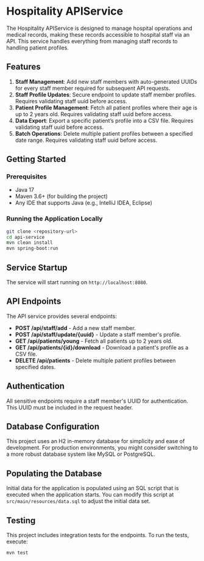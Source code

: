 # Hospitality APIService

The Hospitality APIService is designed to manage hospital operations and medical records, making these records accessible to hospital staff via an API. This service handles everything from managing staff records to handling patient profiles.

## Features

1. **Staff Management**: Add new staff members with auto-generated UUIDs for every staff member required for subsequent API requests.
2. **Staff Profile Updates**: Secure endpoint to update staff member profiles. Requires validating staff uuid before access.
3. **Patient Profile Management**: Fetch all patient profiles where their age is up to 2 years old. Requires validating staff uuid before access.
4. **Data Export**: Export a specific patient’s profile into a CSV file. Requires validating staff uuid before access.
5. **Batch Operations**: Delete multiple patient profiles between a specified date range. Requires validating staff uuid before access.

## Getting Started

### Prerequisites

- Java 17
- Maven 3.6+ (for building the project)
- Any IDE that supports Java (e.g., IntelliJ IDEA, Eclipse)

### Running the Application Locally

```bash
git clone <repository-url>
cd api-service
mvn clean install
mvn spring-boot:run
```

## Service Startup

The service will start running on `http://localhost:8080`.

## API Endpoints

The API service provides several endpoints:

- **POST /api/staff/add** - Add a new staff member.
- **POST /api/staff/update/{uuid}** - Update a staff member's profile.
- **GET /api/patients/young** - Fetch all patients up to 2 years old.
- **GET /api/patients/{id}/download** - Download a patient's profile as a CSV file.
- **DELETE /api/patients** - Delete multiple patient profiles between specified dates.

## Authentication

All sensitive endpoints require a staff member's UUID for authentication. This UUID must be included in the request header.

## Database Configuration

This project uses an H2 in-memory database for simplicity and ease of development. For production environments, you might consider switching to a more robust database system like MySQL or PostgreSQL.

## Populating the Database

Initial data for the application is populated using an SQL script that is executed when the application starts. You can modify this script at `src/main/resources/data.sql` to adjust the initial data set.

## Testing

This project includes integration tests for the endpoints. To run the tests, execute:

```bash
mvn test
